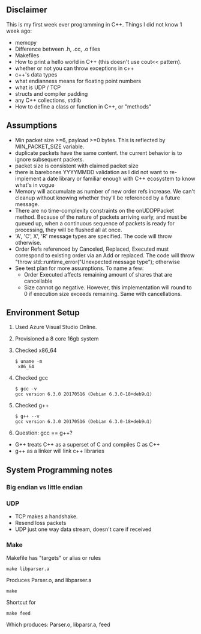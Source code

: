 ## Disclaimer

This is my first week ever programming in C++. Things I did not know 
1 week ago:

- memcpy
- Difference between .h, .cc, .o files
- Makefiles
- How to print a hello world in C++ (this doesn't use cout<< pattern).
- whether or not you can throw exceptions in c++
- c++'s data types
- what endianness means for floating point numbers
- what is UDP / TCP
- structs and compiler padding
- any C++ collections, stdlib
- How to define a class or function in C++, or "methods"


## Assumptions

- Min packet size >=6, payload >=0 bytes. This is 
  reflected by MIN_PACKET_SIZE variable.
- duplicate packets have the same content. the current behavior 
  is to ignore subsequent packets.
- packet size is consistent with claimed packet size
- there is barebones YYYYMMDD validation as I did not want to 
  re-implement a date library or familiar enough with C++
  ecosystem to know what's in vogue
- Memory will accumulate as number of new order refs increase.
  We can't cleanup without knowing whether they'll be referenced
  by a future message.
- There are no time-complexity constraints on the onUDDPPacket method.
  Because of the nature of packets arriving early, and must be 
  queued up, when a continuous sequence of packets is ready for 
  processing, they will be flushed all at once.
- 'A', 'C', X', 'R' message types are specified. The code will throw
  otherwise.
- Order Refs referenced by Canceled, Replaced, Executed must correspond
  to existing order via an Add or replaced. The code will throw 
  "throw std::runtime_error("Unexpected message type"); otherwise
- See test plan for more assumptions. To name a few:
    - Order Executed affects remaining amount of shares that are cancellable
    - Size cannot go negative. However, this implementation will round
      to 0 if execution size exceeds remaining. Same with cancellations.   

## Environment Setup

1. Used Azure Visual Studio Online.
2. Provisioned a 8 core 16gb system
3. Checked x86_64

   ```
   $ uname -m
    x86_64
   ``` 

4. Checked gcc

   ```
   $ gcc -v
   gcc version 6.3.0 20170516 (Debian 6.3.0-18+deb9u1) 
   ```

5. Checked g++
   
   ```
   $ g++ --v
   gcc version 6.3.0 20170516 (Debian 6.3.0-18+deb9u1) 
   ```

6. Question: gcc == g++?
  
  - G++ treats C++ as a superset of C and compiles C as C++
  - g++ as a linker will link c++ libraries


## System Programming notes

### Big endian vs little endian

### UDP

- TCP makes a handshake.
- Resend loss packets
- UDP just one way data stream, doesn't care if received

### Make

Makefile has "targets" or alias or rules

```
make libparser.a
```

Produces Parser.o, and libparser.a

```
make
```

Shortcut for 

```
make feed
```

Which produces: Parser.o, libparsr.a, feed